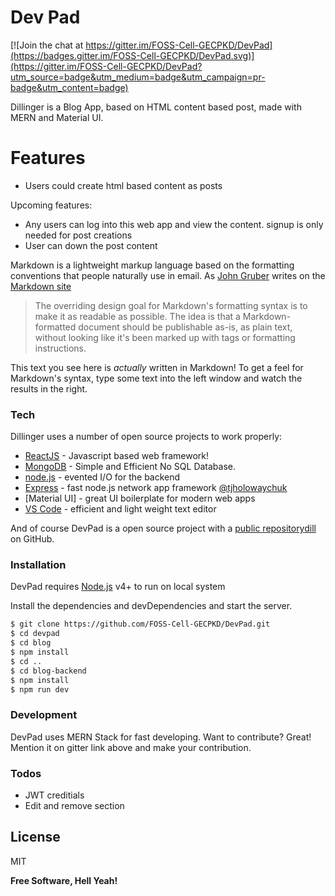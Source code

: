 # Dev Pad

[![Join the chat at https://gitter.im/FOSS-Cell-GECPKD/DevPad](https://badges.gitter.im/FOSS-Cell-GECPKD/DevPad.svg)](https://gitter.im/FOSS-Cell-GECPKD/DevPad?utm_source=badge&utm_medium=badge&utm_campaign=pr-badge&utm_content=badge)

Dillinger is a Blog App, based on HTML content based post, made with MERN and Material UI.

# Features

- Users could create html based content as posts

Upcoming features:

- Any users can log into this web app and view the content. signup is only needed for post creations
- User can down the post content

Markdown is a lightweight markup language based on the formatting conventions that people naturally use in email. As [John Gruber] writes on the [Markdown site][df1]

> The overriding design goal for Markdown's
> formatting syntax is to make it as readable
> as possible. The idea is that a
> Markdown-formatted document should be
> publishable as-is, as plain text, without
> looking like it's been marked up with tags
> or formatting instructions.

This text you see here is _actually_ written in Markdown! To get a feel for Markdown's syntax, type some text into the left window and watch the results in the right.

### Tech

Dillinger uses a number of open source projects to work properly:

- [ReactJS](https://reactjs.org/) - Javascript based web framework!
- [MongoDB](https://www.mongodb.com/) - Simple and Efficient No SQL Database.
- [node.js] - evented I/O for the backend
- [Express] - fast node.js network app framework [@tjholowaychuk]
- [Material UI] - great UI boilerplate for modern web apps
- [VS Code](https://code.visualstudio.com/) - efficient and light weight text editor

And of course DevPad is a open source project with a [public repository](https://github.com/FOSS-Cell-GECPKD/DevPad)[dill]
on GitHub.

### Installation

DevPad requires [Node.js](https://nodejs.org/) v4+ to run on local system

Install the dependencies and devDependencies and start the server.

```sh
$ git clone https://github.com/FOSS-Cell-GECPKD/DevPad.git
$ cd devpad
$ cd blog
$ npm install
$ cd ..
$ cd blog-backend
$ npm install
$ npm run dev
```

### Development

DevPad uses MERN Stack for fast developing.
Want to contribute? Great!
Mention it on gitter link above and make your contribution.

### Todos

- JWT creditials
- Edit and remove section

## License

MIT

**Free Software, Hell Yeah!**

[//]: # "These are reference links used in the body of this note and get stripped out when the markdown processor does its job. There is no need to format nicely because it shouldn't be seen. Thanks SO - http://stackoverflow.com/questions/4823468/store-comments-in-markdown-syntax"
[dill]: https://github.com/joemccann/dillinger
[git-repo-url]: https://github.com/FOSS-Cell-GECPKD/DevPad
[john gruber]: http://daringfireball.net
[df1]: http://daringfireball.net/projects/markdown/
[node.js]: http://nodejs.org
[twitter bootstrap]: http://twitter.github.com/bootstrap/
[jquery]: http://jquery.com
[@tjholowaychuk]: http://twitter.com/tjholowaychuk
[express]: http://expressjs.com
[angularjs]: http://angularjs.org
[gulp]: http://gulpjs.com
[pldb]: https://github.com/joemccann/dillinger/tree/master/plugins/dropbox/README.md
[plgh]: https://github.com/joemccann/dillinger/tree/master/plugins/github/README.md
[plgd]: https://github.com/joemccann/dillinger/tree/master/plugins/googledrive/README.md
[plod]: https://github.com/joemccann/dillinger/tree/master/plugins/onedrive/README.md
[plme]: https://github.com/joemccann/dillinger/tree/master/plugins/medium/README.md
[plga]: https://github.com/RahulHP/dillinger/blob/master/plugins/googleanalytics/README.md
